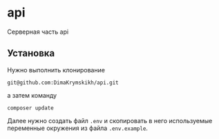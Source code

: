 # api
Серверная часть api

## Установка
Нужно выполнить клонирование
```
git@github.com:DimaKrymskikh/api.git
```
а затем команду
```
composer update
```
Далее нужно создать файл `.env` и скопировать в него используемые переменные окружения из файла `.env.example`.
